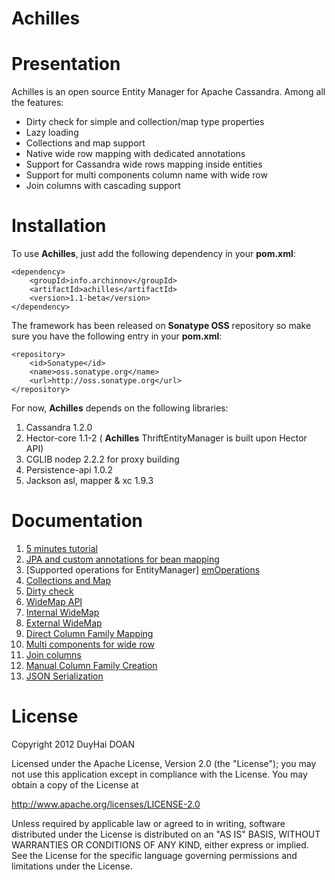 # Achilles #

# Presentation #

 Achilles is an open source Entity Manager for Apache Cassandra. Among all the features:
 
 - Dirty check for simple and collection/map type properties
 - Lazy loading 
 - Collections and map support
 - Native wide row mapping with dedicated annotations
 - Support for Cassandra wide rows mapping inside entities
 - Support for multi components column name with wide row
 - Join columns with cascading support


# Installation #

 To use **Achilles**, just add the following dependency in your **pom.xml**:
 
	<dependency>	
		<groupId>info.archinnov</groupId>
		<artifactId>achilles</artifactId>
		<version>1.1-beta</version>
	</dependency>  
 
 The framework has been released on **Sonatype OSS** repository so make sure you have the following
 entry in your **pom.xml**:
 
 	<repository>
		<id>Sonatype</id>
		<name>oss.sonatype.org</name>
		<url>http://oss.sonatype.org</url>
	</repository>
 
 For now, **Achilles** depends on the following libraries:
 
 1. Cassandra 1.2.0
 2. Hector-core 1.1-2 ( **Achilles** ThriftEntityManager is built upon Hector API)
 3. CGLIB nodep 2.2.2 for proxy building
 4. Persistence-api 1.0.2
 5. Jackson asl, mapper & xc 1.9.3 
   
  
 

# Documentation #

1. [5 minutes tutorial][quickTuto]
2. [JPA and custom annotations for bean mapping][annotations]
3. [Supported operations for EntityManager] [emOperations]
4. [Collections and Map][collectionsAndMaps]
5. [Dirty check][dirtyCheck]
6. [WideMap API][wideMapAPI]
7. [Internal WideMap][internalWideMap]
8. [External WideMap][externalWideMap]
9. [Direct Column Family Mapping][cfDirectMapping]
10. [Multi components for wide row][multiComponentKey]
11. [Join columns][joinColumns]
12. [Manual Column Family Creation][manualCFCreation]
13. [JSON Serialization][json]

# License #
Copyright 2012 DuyHai DOAN

Licensed under the Apache License, Version 2.0 (the "License"); you may not use this application except in compliance with the License. You may obtain a copy of the License at

http://www.apache.org/licenses/LICENSE-2.0

Unless required by applicable law or agreed to in writing, software distributed under the License is distributed on an "AS IS" BASIS, WITHOUT WARRANTIES OR CONDITIONS OF ANY KIND, either express or implied. See the License for the specific language governing permissions and limitations under the License.
 

[quickTuto]: /documentation/quickTuto.markdown
[annotations]: /documentation/annotations.markdown
[emOperations]: /documentation/emOperations.markdown
[collectionsAndMaps]: /documentation/collectionsAndMaps.markdown
[dirtyCheck]: /documentation/dirtyCheck.markdown
[wideMapAPI]: /documentation/wideMapAPI.markdown
[internalWideMap]: /documentation/internalWideMap.markdown
[externalWideMap]: /documentation/externalWideMap.markdown
[cfDirectMapping]: /documentation/cfDirectMapping.markdown
[multiComponentKey]: /documentation/multiComponentKey.markdown
[joinColumns]: /documentation/joinColumns.markdown
[manualCFCreation]:  /documentation/manualCFCreation.markdown
[json]: /documentation/jsonSerialization.markdown
